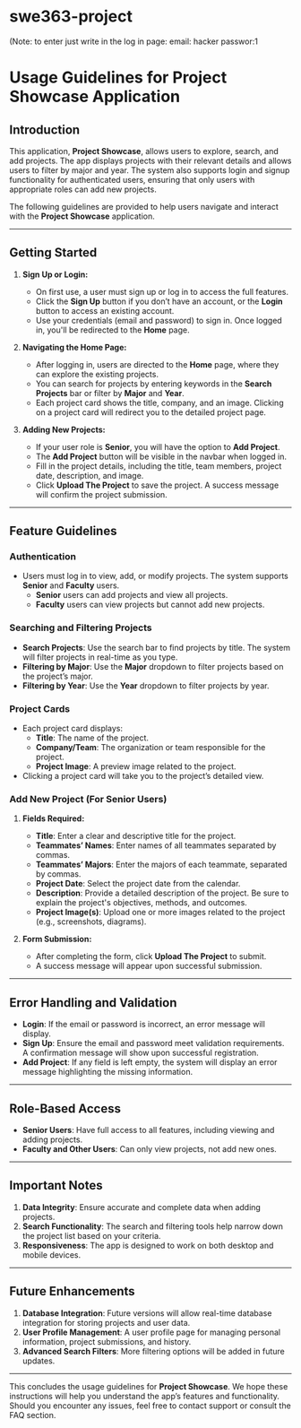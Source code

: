 # swe363-project

(Note: to enter just write in the log in page: 
email: hacker
passwor:1 
 
# Usage Guidelines for Project Showcase Application

## Introduction
This application, **Project Showcase**, allows users to explore, search, and add projects. The app displays projects with their relevant details and allows users to filter by major and year. The system also supports login and signup functionality for authenticated users, ensuring that only users with appropriate roles can add new projects.

The following guidelines are provided to help users navigate and interact with the **Project Showcase** application.

---

## Getting Started
1. **Sign Up or Login:**
   - On first use, a user must sign up or log in to access the full features.
   - Click the **Sign Up** button if you don’t have an account, or the **Login** button to access an existing account.
   - Use your credentials (email and password) to sign in. Once logged in, you'll be redirected to the **Home** page.

2. **Navigating the Home Page:**
   - After logging in, users are directed to the **Home** page, where they can explore the existing projects.
   - You can search for projects by entering keywords in the **Search Projects** bar or filter by **Major** and **Year**.
   - Each project card shows the title, company, and an image. Clicking on a project card will redirect you to the detailed project page.

3. **Adding New Projects:**
   - If your user role is **Senior**, you will have the option to **Add Project**.
   - The **Add Project** button will be visible in the navbar when logged in.
   - Fill in the project details, including the title, team members, project date, description, and image.
   - Click **Upload The Project** to save the project. A success message will confirm the project submission.

---

## Feature Guidelines

### **Authentication**
- Users must log in to view, add, or modify projects. The system supports **Senior** and **Faculty** users.
  - **Senior** users can add projects and view all projects.
  - **Faculty** users can view projects but cannot add new projects.

### **Searching and Filtering Projects**
- **Search Projects**: Use the search bar to find projects by title. The system will filter projects in real-time as you type.
- **Filtering by Major**: Use the **Major** dropdown to filter projects based on the project’s major.
- **Filtering by Year**: Use the **Year** dropdown to filter projects by year.

### **Project Cards**
- Each project card displays:
  - **Title**: The name of the project.
  - **Company/Team**: The organization or team responsible for the project.
  - **Project Image**: A preview image related to the project.
- Clicking a project card will take you to the project’s detailed view.

### **Add New Project (For Senior Users)**
1. **Fields Required:**
   - **Title**: Enter a clear and descriptive title for the project.
   - **Teammates’ Names**: Enter names of all teammates separated by commas.
   - **Teammates’ Majors**: Enter the majors of each teammate, separated by commas.
   - **Project Date**: Select the project date from the calendar.
   - **Description**: Provide a detailed description of the project. Be sure to explain the project's objectives, methods, and outcomes.
   - **Project Image(s)**: Upload one or more images related to the project (e.g., screenshots, diagrams).
   
2. **Form Submission:**
   - After completing the form, click **Upload The Project** to submit.
   - A success message will appear upon successful submission.

---

## Error Handling and Validation
- **Login**: If the email or password is incorrect, an error message will display.
- **Sign Up**: Ensure the email and password meet validation requirements. A confirmation message will show upon successful registration.
- **Add Project**: If any field is left empty, the system will display an error message highlighting the missing information.
  
---

## Role-Based Access
- **Senior Users**: Have full access to all features, including viewing and adding projects.
- **Faculty and Other Users**: Can only view projects, not add new ones.

---

## Important Notes
1. **Data Integrity**: Ensure accurate and complete data when adding projects.
2. **Search Functionality**: The search and filtering tools help narrow down the project list based on your criteria.
3. **Responsiveness**: The app is designed to work on both desktop and mobile devices.

---

## Future Enhancements
1. **Database Integration**: Future versions will allow real-time database integration for storing projects and user data.
2. **User Profile Management**: A user profile page for managing personal information, project submissions, and history.
3. **Advanced Search Filters**: More filtering options will be added in future updates.

---

This concludes the usage guidelines for **Project Showcase**. We hope these instructions will help you understand the app’s features and functionality. Should you encounter any issues, feel free to contact support or consult the FAQ section.
